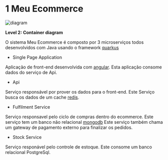 # 1 Meu Ecommerce

![diagram](https://www.plantuml.com/plantuml/svg/0/hLNBRjj65DqRy3zCjP81IKJZP9DL58bstCYY4iaDiZAko14rDJd3paEAK_HZWYu25EYoNw0Vwxr3YgJaHxkejR0qSyyvzyN3DyQ2jYxFs3LtB8nLddCTyzEJ7uICCvTmjhQsCA-3GCDsa0gxTajdC4H9owKT8220H0kGcymLBXYzxCyoaFRcUX9aOBcnU7GxmcWGakj1WL98dl0L_cJZyEUhKJIT_mSHwmhKEGyAOaUIli3R_WeZ-gRG0fM278pbEaZuXkvC8tCHJHV3J-4ykWx_LoL_1bjkLCxxhrezszSLW4nT1dNP3-v_WGqSNxQo3IWtKmMSdao6dwERnUsdgyMxsqbu6Kx7tJCwds6Gabrd76YXUgnpOzpk6txjqFUSkUfdZua4gnGh4KEYc79CxlvGx5V76SJS662AyVqA30ZizJjUP7wFDUUtuHVR1MVNU3bqr3Fasdqdcef4iUvxVXzd2kxEY68k20TUXTgiLGOCFuVWH9awJODKATTSne8ogbZXEBUz2gNNIgw052ylSVUsSC-mdpD88KSjrSu6pulwl2RegbmAZ8hmNxm6ANb685pV3TVfxa-V4K9Za20CbfDZVlkq6V_occtNO0qKFOOY8kinasCrDXuS9RdIu9B3T78bXLMw5F3ttBHGRvMJ2UZxhbWQ11uyhPqpzjlf2SE_-a7hcW8ylqmptmBEXaMHOR-jK9AAejKpiHQ5xR5gJUbuw8FAeQmqBJYNYU_tFkZiM0eAuO62edv2sXxxW9juvuo75G9RhO66RrnEesw8zuay93MM5dbkLNp7vbpZ8yqVfMzr47Uc796VAfsW_IZSkwTLLWvdrBbmsKfaX7fUYkvstpqphfTCH2qquud05NvIQBpi9aky78E59HZFFrF6fffxq53dy9LBO4Ak57x7_l_DJRk4HnbV755UAvcgyTld6OigrqSPpuyOFsBmSndwoRO7Ygo_arryv5bZIEKo_jWVxbscMLqyVxTOpEQboH3A1vSxzOBrAJ_ZCeiJ1ZA9Il2YBTYWIcEQpoCsYIwlfjucmi-ZIJHylm_qpENSpzlqoFbm3IgC3oytykK196ocqs8lsrY7_Nl7Qerof4yWczcXGSRa559jg2NDG7qdA4-_RK_pL5j5dcqTPEAhj_wc6EBnHbCPOYWtNgvyTvGy1ucNhZjQ0pwAQUEzHTjxwpaJoWFsDbWdsdgQBoeBzC1P0wmmfGrEgunOeOpP_RNXwCejxwJuieBctLYMWaaPD4LPpyErNfcrYUCxmB8jNteVxo7862xHPYfxF-XKjNjrAHjiAwuifrgikaCfeeuABg_6vRwymUbNR_RJaty0)

**Level 2: Container diagram**

O sistema Meu Ecommerce é composto por 3 microserviços todos desenvolvidos com Java usando o framework [quarkus](https://quarkus.io/)

- Single Page Application

Aplicação de front-end desenvolvida com [angular](https://angular.io/).
Esta aplicação consome dados do serviço de Api.

- Api

Serviço responsável por prover os dados para o front-end.
Este Serviço busca os dados de um cache [redis](https://redis.io/).

- Fulfilment Service

Serviço responsavel pelo ciclo de compras dentro do ecommerce.
Este serviço tem um banco não relacional [mongodb](https://www.mongodb.com/)
Este serviço também chama um gateway de pagamento externo para finalizar os pedidos.

- Stock Service

Serviço responável pelo controle de estoque.
Este consome um banco relacional PostgreSql.


